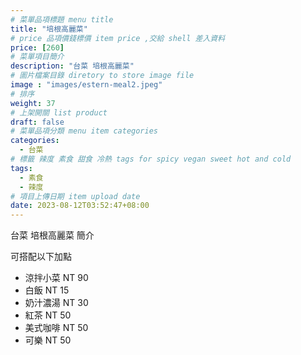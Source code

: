 ```yaml
---
# 菜單品項標題 menu title 
title: "培根高麗菜"
# price 品項價錢標價 item price ,交給 shell 差入資料
price: [260] 
# 菜單項目簡介 
description: "台菜 培根高麗菜"
# 圖片檔案目錄 diretory to store image file
image : "images/estern-meal2.jpeg"
# 排序
weight: 37 
# 上架開關 list product 
draft: false
# 菜單品項分類 menu item categories 
categories:
  - 台菜
# 標籤 辣度 素食 甜食 冷熱 tags for spicy vegan sweet hot and cold 
tags:
  - 素食
  - 辣度
# 項目上傳日期 item upload date 
date: 2023-08-12T03:52:47+08:00
---
```


台菜 培根高麗菜 簡介

可搭配以下加點

- 涼拌小菜  NT 90
- 白飯 NT 15
- 奶汁濃湯 NT 30
- 紅茶  NT 50
- 美式咖啡 NT 50
- 可樂 NT 50
